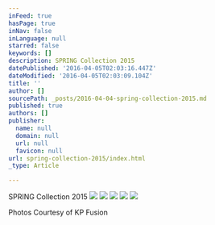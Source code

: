```yaml
---
inFeed: true
hasPage: true
inNav: false
inLanguage: null
starred: false
keywords: []
description: SPRING Collection 2015
datePublished: '2016-04-05T02:03:16.447Z'
dateModified: '2016-04-05T02:03:09.104Z'
title: ''
author: []
sourcePath: _posts/2016-04-04-spring-collection-2015.md
published: true
authors: []
publisher:
  name: null
  domain: null
  url: null
  favicon: null
url: spring-collection-2015/index.html
_type: Article

---
```

SPRING Collection 2015
![](https://the-grid-user-content.s3-us-west-2.amazonaws.com/22001e22-5594-4d24-a116-416021c691d4.jpg)
![](https://the-grid-user-content.s3-us-west-2.amazonaws.com/13e26911-59ce-4291-a4a5-9e28532239ec.jpg)
![](https://the-grid-user-content.s3-us-west-2.amazonaws.com/b4317fc4-e787-4cd6-965b-a71c0075f117.jpg)
![](https://the-grid-user-content.s3-us-west-2.amazonaws.com/7fe9605d-b161-47bd-a342-ff9ab71d48b3.jpg)
![](https://the-grid-user-content.s3-us-west-2.amazonaws.com/5e99519f-604c-4531-84d8-c9bf0dafb380.jpg)

Photos Courtesy of KP Fusion